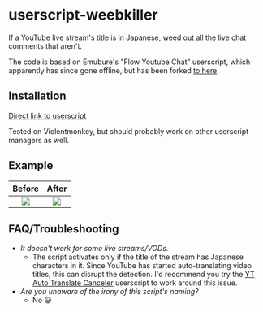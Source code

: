 # userscript-weebkiller

If a YouTube live stream's title is in Japanese, weed out all the live chat comments that aren't.

The code is based on Emubure's "Flow Youtube Chat" userscript, which apparently has since gone offline, but has been forked [to here](https://github.com/gepz/userscript/tree/main/packages/flow-youtube-chat).

## Installation
[Direct link to userscript](https://github.com/Rainyan/userscript-weebkiller/raw/main/weebkiller.user.js)

Tested on Violentmonkey, but should probably work on other userscript managers as well.

## Example

Before                     |  After
:-------------------------:|:-------------------------:
![](https://user-images.githubusercontent.com/6595066/173186270-a636f228-0ed8-4b9d-a981-fd5e1263650b.png)  |  ![](https://user-images.githubusercontent.com/6595066/173186274-562fd475-255e-4cc0-8adc-f141b3aa9b96.png)

## FAQ/Troubleshooting

* _It doesn't work for some live streams/VODs._
  * The script activates only if the title of the stream has Japanese characters in it. Since YouTube has started auto-translating video titles, this can disrupt the detection. I'd recommend you try the [YT Auto Translate Canceler](https://github.com/pcouy/YoutubeAutotranslateCanceler/) userscript to work around this issue.
* _Are you unaware of the irony of this script's naming?_
  * No 😀
